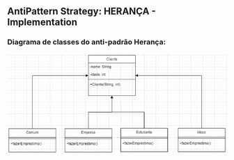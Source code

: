 ## AntiPattern Strategy: HERANÇA - Implementation

### Diagrama de classes do anti-padrão Herança:
![Diagrama de classes do anti-padrão Herança](../AntiPattern/heranca.jpg)